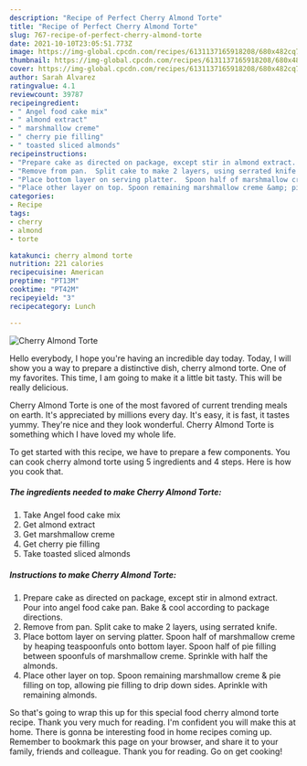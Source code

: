 ```yaml
---
description: "Recipe of Perfect Cherry Almond Torte"
title: "Recipe of Perfect Cherry Almond Torte"
slug: 767-recipe-of-perfect-cherry-almond-torte
date: 2021-10-10T23:05:51.773Z
image: https://img-global.cpcdn.com/recipes/6131137165918208/680x482cq70/cherry-almond-torte-recipe-main-photo.jpg
thumbnail: https://img-global.cpcdn.com/recipes/6131137165918208/680x482cq70/cherry-almond-torte-recipe-main-photo.jpg
cover: https://img-global.cpcdn.com/recipes/6131137165918208/680x482cq70/cherry-almond-torte-recipe-main-photo.jpg
author: Sarah Alvarez
ratingvalue: 4.1
reviewcount: 39787
recipeingredient:
- " Angel food cake mix"
- " almond extract"
- " marshmallow creme"
- " cherry pie filling"
- " toasted sliced almonds"
recipeinstructions:
- "Prepare cake as directed on package, except stir in almond extract. Pour into angel food cake pan.  Bake &amp; cool according to package directions."
- "Remove from pan.  Split cake to make 2 layers, using serrated knife."
- "Place bottom layer on serving platter.  Spoon half of marshmallow creme by heaping teaspoonfuls onto bottom layer. Spoon half of pie filling between spoonfuls of marshmallow creme. Sprinkle with half the almonds."
- "Place other layer on top. Spoon remaining marshmallow creme &amp; pie filling on top, allowing pie filling to drip down sides.  Aprinkle with remaining almonds."
categories:
- Recipe
tags:
- cherry
- almond
- torte

katakunci: cherry almond torte 
nutrition: 221 calories
recipecuisine: American
preptime: "PT13M"
cooktime: "PT42M"
recipeyield: "3"
recipecategory: Lunch

---
```



![Cherry Almond Torte](https://img-global.cpcdn.com/recipes/6131137165918208/680x482cq70/cherry-almond-torte-recipe-main-photo.jpg)

Hello everybody, I hope you're having an incredible day today. Today, I will show you a way to prepare a distinctive dish, cherry almond torte. One of my favorites. This time, I am going to make it a little bit tasty. This will be really delicious.

Cherry Almond Torte is one of the most favored of current trending meals on earth. It's appreciated by millions every day. It's easy, it is fast, it tastes yummy. They're nice and they look wonderful. Cherry Almond Torte is something which I have loved my whole life.




To get started with this recipe, we have to prepare a few components. You can cook cherry almond torte using 5 ingredients and 4 steps. Here is how you cook that.

<!--inarticleads1-->

##### The ingredients needed to make Cherry Almond Torte:

1. Take  Angel food cake mix
1. Get  almond extract
1. Get  marshmallow creme
1. Get  cherry pie filling
1. Take  toasted sliced almonds




<!--inarticleads2-->

##### Instructions to make Cherry Almond Torte:

1. Prepare cake as directed on package, except stir in almond extract. Pour into angel food cake pan.  Bake &amp; cool according to package directions.
1. Remove from pan.  Split cake to make 2 layers, using serrated knife.
1. Place bottom layer on serving platter.  Spoon half of marshmallow creme by heaping teaspoonfuls onto bottom layer. Spoon half of pie filling between spoonfuls of marshmallow creme. Sprinkle with half the almonds.
1. Place other layer on top. Spoon remaining marshmallow creme &amp; pie filling on top, allowing pie filling to drip down sides.  Aprinkle with remaining almonds.




So that's going to wrap this up for this special food cherry almond torte recipe. Thank you very much for reading. I'm confident you will make this at home. There is gonna be interesting food in home recipes coming up. Remember to bookmark this page on your browser, and share it to your family, friends and colleague. Thank you for reading. Go on get cooking!
